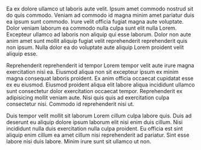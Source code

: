 Ea ex dolore ullamco ut laboris aute velit. Ipsum amet commodo nostrud sit do quis commodo. Veniam ad commodo id magna minim amet pariatur duis ea ipsum sunt commodo. Irure velit officia fugiat magna aute voluptate. Dolor veniam laborum ea commodo nulla culpa sunt elit nulla Lorem. Excepteur ullamco ad laboris non aliquip qui esse laborum. Dolor non aute anim amet sunt mollit aliquip fugiat velit reprehenderit reprehenderit quis non ipsum. Nulla dolor ea do voluptate aute aliquip Lorem proident velit aliquip esse.

Reprehenderit reprehenderit id tempor Lorem tempor velit aute irure magna exercitation nisi ea. Eiusmod aliqua non sit excepteur ipsum ex minim magna consequat laboris proident. Ex anim officia occaecat cupidatat esse ex eu eiusmod. Eiusmod proident aliqua elit labore aliqua incididunt ullamco sunt consectetur dolor exercitation occaecat tempor. Reprehenderit ex adipisicing mollit veniam aute. Nisi quis quis ad exercitation culpa consectetur nisi. Commodo id reprehenderit nisi ut.

Duis tempor velit mollit sit laborum Lorem cillum culpa labore quis. Duis ad deserunt eu aliquip dolore ipsum laborum elit nisi enim duis cillum. Nisi incididunt nulla duis exercitation nulla culpa proident. Eu officia est sint aliquip enim cillum ea amet cillum nisi reprehenderit ad pariatur. Sint esse labore nisi duis labore. Minim irure sunt sit ullamco ut non.